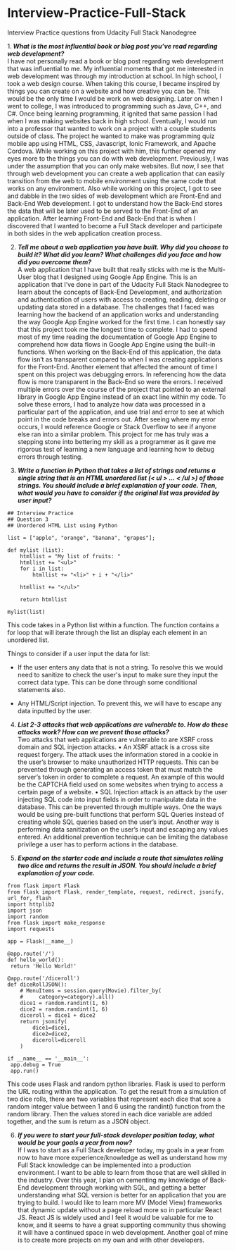 # Interview-Practice-Full-Stack
Interview Practice questions from Udacity Full Stack Nanodegree

1.<i><b> What is the most influential book or blog post you’ve read regarding web development?</b></i><br>
I have not personally read a book or blog post regarding web development that was influential to me. My influential moments that got me interested in web development was through my introduction at school. In high school, I took a web design course. When taking this course, I became inspired by things you can create on a website and how creative you can be. This would be the only time I would be work on web designing. Later on when I went to college, I was introduced to programming such as Java, C++, and C#. Once being learning programming, it ignited that same passion I had when I was making websites back in high school. Eventually, I would run into a professor that wanted to work on a project with a couple students outside of class. The project he wanted to make was programming quiz mobile app using HTML, CSS, Javascript, Ionic Framework, and Apache Cordova. While working on this project with him, this further opened my eyes more to the things you can do with web development. Previously, I was under the assumption that you can only make websites. But now, I see that through web development you can create a web application that can easily transition from the web to mobile environment using the same code that works on any environment. Also while working on this project, I got to see and dabble in the two sides of web development which are Front-End and Back-End Web development. I got to understand how the Back-End stores the data that will be later used to be served to the Front-End of an application. After learning Front-End and Back-End that is when I discovered that I wanted to become a Full Stack developer and participate in both sides in the web application creation process.


2. <i><b>Tell me about a web application you have built. Why did you choose to build it? What did you learn? What challenges did you face and how did you overcome them?</b></i><br>
A web application that I have built that really sticks with me is the Multi-User blog that I designed using Google App Engine. This is an application that I’ve done in part of the Udacity Full Stack Nanodegree to learn about the concepts of Back-End Development, and authorization and authentication of users with access to creating, reading, deleting or updating data stored in a database. The challenges that I faced was learning how the backend of an application works and understanding the way Google App Engine worked for the first time. I can honestly say that this project took me the longest time to complete. I had to spend most of my time reading the documentation of Google App Engine to comprehend how data flows in Google App Engine using the built-in functions. When working on the Back-End of this application, the data flow isn’t as transparent compared to when I was creating applications for the Front-End. Another element that affected the amount of time I spent on this project was debugging errors. In referencing how the data flow is more transparent in the Back-End so were the errors. I received multiple errors over the course of the project that pointed to an external library in Google App Engine instead of an exact line within my code. To solve these errors, I had to analyze how data was processed in a particular part of the application, and use trial and error to see at which point in the code breaks and errors out. After seeing where my error occurs, I would reference Google or Stack Overflow to see if anyone else ran into a similar problem. This project for me has truly was a stepping stone into bettering my skill as a programmer as it gave me rigorous test of learning a new language and learning how to debug errors through testing.


3. <i><b>Write a function in Python that takes a list of strings and returns a single string that is an HTML unordered list (< ul > ... < /ul >) of those strings. You should include a brief explanation of your code. Then, what would you have to consider if the original list was provided by user input?</b></i>

```
## Interview Practice
## Question 3
## Unordered HTML List using Python

list = ["apple", "orange", "banana", "grapes"];

def mylist (list):
    htmllist = "My list of fruits: "
    htmllist += "<ul>"
    for i in list:
        htmllist += "<li>" + i + "</li>"

    htmllist += "</ul>"

    return htmllist

mylist(list)
```


This code takes in a Python list within a function. The function contains a for loop that will iterate through the list an display each element in an unordered list.

Things to consider if a user input the data for list:

- If the user enters any data that is not a string. To resolve this we would need to sanitize to check the user's input to make sure they input the correct data type. This can be done through some conditional statements also.

- Any HTML/Script injection. To prevent this, we will have to escape any data inputted by the user.

4. <i><b>List 2-3 attacks that web applications are vulnerable to. How do these attacks work? How can we prevent those attacks? </b></i><br>
Two attacks that web applications are vulnerable to are XSRF cross domain and SQL injection attacks. 
•	An XSRF attack is a cross site request forgery. The attack uses the information stored in a cookie in the user’s browser to make unauthorized HTTP requests. This can be prevented through generating an access token that must match the server’s token in order to complete a request. An example of this would be the CAPTCHA field used on some websites when trying to access a certain page of a website.
•	SQL Injection attack is an attack by the user injecting SQL code into input fields in order to manipulate data in the database. This can be prevented through multiple ways. One the ways would be using pre-built functions that perform SQL Queries instead of creating whole SQL queries based on the user’s input. Another way is performing data sanitization on the user’s input and escaping any values entered. An additional prevention technique can be limiting the database privilege a user has to perform actions in the database.


5. <i><b>Expand on the starter code and include a route that simulates rolling two dice and returns the result in JSON. You should include a brief explanation of your code.</b></i>
```
from flask import Flask
from flask import Flask, render_template, request, redirect, jsonify, url_for, flash
import httplib2
import json
import random
from flask import make_response
import requests

app = Flask(__name__)

@app.route('/')
def hello_world():
 return 'Hello World!'

@app.route('/diceroll')
def diceRollJSON():
    # MenuItems = session.query(Movie).filter_by(
    #     category=category).all()
    dice1 = random.randint(1, 6)
    dice2 = random.randint(1, 6)
    diceroll = dice1 + dice2
    return jsonify(
        dice1=dice1,
        dice2=dice2,
        diceroll=diceroll
    )

if __name__ == '__main__':
 app.debug = True
 app.run()
```

This code uses Flask and random python libraries. Flask is used to perform the URL routing within the application. To get the result from a simulation of two dice rolls, there are two variables that represent each dice that sore a random integer value between 1 and 6 using the randint() function from the random library. Then the values stored in each dice variable are added together, and the sum is return as a JSON object.


6. <i><b>If you were to start your full-stack developer position today, what would be your goals a year from now?</b></i><br> 
If I was to start as a Full Stack developer today, my goals in a year from now to have more experience/knowledge as well as understand how my Full Stack knowledge can be implemented into a production environment. I want to be able to learn from those that are well skilled in the industry. Over this year, I plan on cementing my knowledge of Back-End development through working with SQL, and getting a better understanding what SQL version is better for an application that you are trying to build. I would like to learn more MV (Model View) frameworks that dynamic update without a page reload more so in particular React JS. React JS is widely used and I feel it would be valuable for me to know, and it seems to have a great supporting community thus showing it will have a continued space in web development. Another goal of mine is to create more projects on my own and with other developers.
